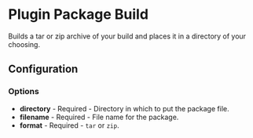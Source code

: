 Plugin Package Build
====================

Builds a tar or zip archive of your build and places it in a directory of your choosing.

Configuration
-------------

### Options

* **directory** - Required - Directory in which to put the package file.
* **filename** - Required - File name for the package.
* **format** - Required - `tar` or `zip`.
